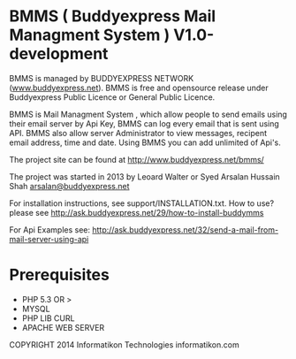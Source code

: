 BMMS ( Buddyexpress Mail Managment System ) V1.0-development
=============================================================

BMMS is managed by BUDDYEXPRESS NETWORK (www.buddyexpress.net).
BMMS is free and opensource release under Buddyexpress Public Licence or General Public Licence.

BMMS is Mail Managment System , which allow people to send emails using their email server by Api Key, BMMS can log every email that is sent using API. BMMS also allow server Administrator to view messages, recipent email address, time and date. Using BMMS you can add unlimited of Api's.

The project site can be found at http://www.buddyexpress.net/bmms/

The project was started in 2013 by Leoard Walter or Syed Arsalan Hussain Shah <arsalan@buddyexpress.net>

For installation instructions, see support/INSTALLATION.txt.
How to use? please see http://ask.buddyexpress.net/29/how-to-install-buddymms

For Api Examples see: http://ask.buddyexpress.net/32/send-a-mail-from-mail-server-using-api


Prerequisites
==============

* PHP 5.3 OR >
* MYSQL 
* PHP LIB CURL
* APACHE WEB SERVER

COPYRIGHT 2014 Informatikon Technologies informatikon.com
